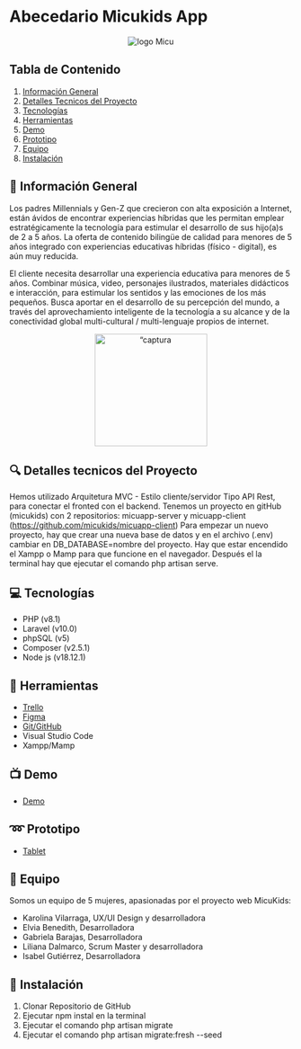 # Abecedario Micukids App
<p align="center"><img alt="logo Micu" src="https://user-images.githubusercontent.com/116796010/227530138-e7495657-2221-4971-9c2c-0784ad0814ab.png"></p>

## Tabla de Contenido

1. [Información General](#información-general)
2. [Detalles Tecnicos del Proyecto](#detalles-tecnicos-del-proyecto)
3. [Tecnologías](#tecnologías)
4. [Herramientas](#herramientas)
5. [Demo](#demo)
6. [Prototipo](#prototipo)
7. [Equipo](#equipo)
8. [Instalación](#instalación)

## :page_facing_up: Información General

Los padres Millennials y Gen-Z que crecieron con alta exposición a Internet, están ávidos de encontrar experiencias híbridas que les permitan emplear estratégicamente la tecnología para estimular el desarrollo de sus hijo(a)s de 2 a 5 años. La oferta de contenido bilingüe de calidad para menores de 5 años integrado con experiencias educativas híbridas (físico - digital), es aún muy reducida.

El cliente necesita desarrollar una experiencia educativa para menores de 5 años. Combinar música, video, personajes ilustrados, materiales didácticos e interacción, para estimular los sentidos y las emociones de los más pequeños. Busca aportar en el desarrollo de su percepción del mundo, a través del aprovechamiento inteligente de la tecnología a su alcance y de la conectividad global multi-cultural / multi-lenguaje propios de internet.
<p align="center"><img width="200" alt=“captura home” src="https://user-images.githubusercontent.com/116796494/227921674-8ea4bb3e-74ba-4e69-acea-534b49feffbd.png"></p>

## :mag: Detalles tecnicos del Proyecto

Hemos utilizado Arquitetura MVC - Estilo cliente/servidor
Tipo API Rest, para conectar el fronted con el backend.
Tenemos un proyecto en gitHub (micukids) con 2 repositorios: micuapp-server y micuapp-client (https://github.com/micukids/micuapp-client)
Para empezar un nuevo proyecto, hay que crear una nueva base de datos y en el archivo (.env) cambiar en DB_DATABASE=nombre del proyecto.
Hay que estar encendido el Xampp o Mamp para que funcione en el navegador. Después el la terminal hay que ejecutar el comando php artisan serve.


## :computer: Tecnologías

* PHP (v8.1)
* Laravel (v10.0)
* phpSQL (v5)
* Composer (v2.5.1)
* Node js (v18.12.1) 

## :hammer: Herramientas

* [Trello](https://trello.com/b/0PCr9sIS/micukids)
* [Figma](https://www.figma.com/file/2Pv4uqNt5yERWkZO1Y2qsj/MicuKids?node-id=26-2&t=LuyHpaBODO5eLfgr-0)
* [Git/GitHub](https://github.com/orgs/micukids/repositories)
* Visual Studio Code
* Xampp/Mamp

## :tv: Demo

* [Demo]()

## :loop: Prototipo

* [Tablet](https://www.figma.com/file/2Pv4uqNt5yERWkZO1Y2qsj/MicuKids?node-id=26-2&t=LuyHpaBODO5eLfgr-0)

## :two_women_holding_hands: Equipo
Somos un equipo de 5 mujeres, apasionadas por el proyecto web MicuKids:

- Karolina Vilarraga, UX/UI Design y desarrolladora
- Elvia Benedith, Desarrolladora
- Gabriela Barajas, Desarrolladora
- Liliana Dalmarco, Scrum Master y desarrolladora
- Isabel Gutiérrez, Desarrolladora


## :link: Instalación
1. Clonar Repositorio de GitHub
2. Ejecutar npm instal en la terminal
3. Ejecutar el comando php artisan migrate
4. Ejecutar el comando php artisan migrate:fresh --seed 
